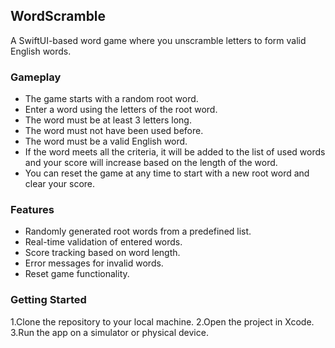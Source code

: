 ## WordScramble

A SwiftUI-based word game where you unscramble letters to form valid English words.

### Gameplay

- The game starts with a random root word.
- Enter a word using the letters of the root word.
- The word must be at least 3 letters long.
- The word must not have been used before.
- The word must be a valid English word.
- If the word meets all the criteria, it will be added to the list of used words and your score will increase based on the length of the word.
- You can reset the game at any time to start with a new root word and clear your score.

### Features

- Randomly generated root words from a predefined list.
- Real-time validation of entered words.
- Score tracking based on word length.
- Error messages for invalid words.
- Reset game functionality.

### Getting Started

1.Clone the repository to your local machine.
2.Open the project in Xcode.
3.Run the app on a simulator or physical device.
